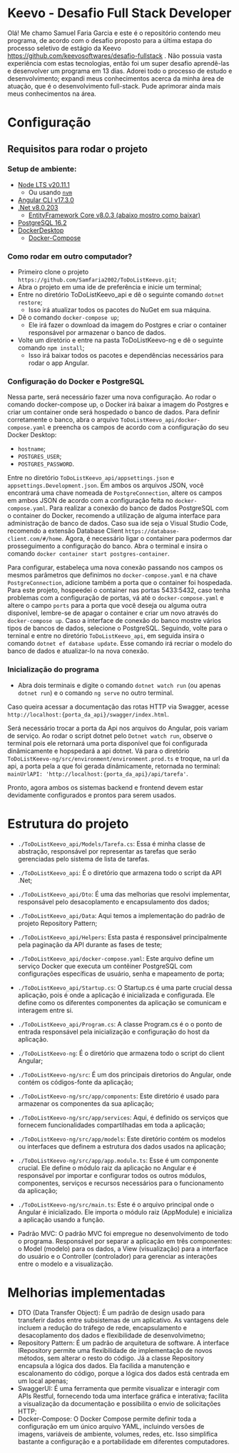 # Keevo - Desafio Full Stack Developer

Olá! Me chamo Samuel Faria Garcia e este é o repositório contendo meu programa, de acordo com o desafio proposto para a última estapa do processo seletivo de estágio da Keevo https://github.com/keevosoftwares/desafio-fullstack .
Não possuia vasta experiência com estas tecnologias, então foi um super desafio aprendê-las e desenvolver um programa em 13 dias. Adorei todo o processo de estudo e desenvolvimento; expandi meus conhecimentos acerca da minha área de atuação, que é o desenvolvimento full-stack. Pude aprimorar ainda mais meus conhecimentos na área.

# Configuração

## Requisitos para rodar o projeto

### Setup de ambiente:
- [Node LTS v20.11.1](https://nodejs.org/en/download)
  - Ou usando [`nvm`](https://github.com/nvm-sh/nvm)
- [Angular CLI v17.3.0](https://angular.io/guide/setup-local)
- [.Net v8.0.203](https://dotnet.microsoft.com/pt-br/download/dotnet/8.0)
  - [EntityFramework Core v8.0.3 (abaixo mostro como baixar)](https://learn.microsoft.com/pt-br/ef/core/)
- [PostgreSQL 16.2](https://www.postgresql.org/)
- [DockerDesktop](https://www.docker.com/products/docker-desktop/)
  - [Docker-Compose](https://github.com/docker/compose)

### Como rodar em outro computador?

- Primeiro clone o projeto `https://github.com/Samfaria2002/ToDoListKeevo.git`;
- Abra o projeto em uma ide de preferência e inicie um terminal;
- Entre no diretório ToDoListKeevo_api e dê o seguinte comando `dotnet restore`;
  - Isso irá atualizar todos os pacotes do NuGet em sua máquina.
- Dê o comando `docker-compose up`;
  - Ele irá fazer o download da imagem do Postgres e criar o container responsável por armazenar o banco de dados.
- Volte um diretório e entre na pasta ToDoListKeevo-ng e dê o seguinte comando `npm install`;
  - Isso irá baixar todos os pacotes e dependências necessários para rodar o app Angular.

### Configuração do Docker e PostgreSQL

Nessa parte, será necessário fazer uma nova configuração. Ao rodar o comando docker-compose up, o Docker irá baixar a imagem do Postgres e criar um container onde será hospedado o banco de dados. Para definir corretamente o banco, abra o arquivo `ToDoListKeevo_api/docker-compose.yaml` e preencha os campos de acordo com a configuração do seu Docker Desktop: 
- `hostname`;
- `POSTGRES_USER`;
- `POSTGRES_PASSWORD`.

Entre no diretório `ToDoListKeevo_api/appsettings.json` e `appsettings.Development.json`. Em ambos os arquivos JSON, você encontrará uma chave nomeada de `PostgreConnection`, altere os campos em ambos JSON de acordo com a configuração feita no `docker-compose.yaml`.
Para realizar a conexão do banco de dados PostgreSQL com o container do Docker, recomendo a utilização de alguma interface para administração de banco de dados. Caso sua ide seja o Visual Studio Code, recomendo a extensão Database Client `https://database-client.com/#/home`.
Agora, é necessário ligar o container para podermos dar prosseguimento a configuração do banco. Abra o terminal e insira o comando `docker container start postgres-container`.

Para configurar, estabeleça uma nova conexão passando nos campos os mesmos parâmetros que definimos no `docker-compose.yaml` e na chave `PostgreConnection`, adicione também a porta que o container foi hospedada. Para este projeto, hospeedei o container nas portas 5433:5432, caso tenha problemas com a configuração de portas, vá até o `docker-compose.yaml` e altere o campo `ports` para a porta que você deseja ou alguma outra disponível, lembre-se de apagar o container e criar um novo através do `docker-compose up`. Caso a interface de conexão do banco mostre vários tipos de bancos de dados, selecione o PostgreSQL. 
Seguindo, volte para o terninal e entre no diretório `ToDoListKeevo_api`, em seguida insira o comando `dotnet ef database update`. Esse comando irá recriar o modelo do banco de dados e atualizar-lo na nova conexão.

### Inicialização do programa

- Abra dois terminais e digite o comando `dotnet watch run` (ou apenas `dotnet run`) e o comando `ng serve` no outro terminal.

Caso queira acessar a documentação das rotas HTTP via Swagger, acesse `http://localhost:{porta_da_api}/swagger/index.html`.

Será necessário trocar a porta da Api nos arquivos do Angular, pois variam de serviço. Ao rodar o script dotnet pelo `Dotnet watch run`, observe o terminal 
pois ele retornará uma porta disponível que foi configurada dinâmicamente e hopspedará a api dotnet. Vá para o diretório `ToDoListKeevo-ng/src/environment/environment.prod.ts` e troque, na url da api, a porta pela a que foi gerada dinâmicamente, retornada no terminal: `mainUrlAPI: 'http://localhost:{porta_da_api}/api/tarefa'`.

Pronto, agora ambos os sistemas backend e frontend devem estar devidamente configurados e prontos para serem usados.


# Estrutura do projeto

- `./ToDoListKeevo_api/Models/Tarefa.cs`: Essa é minha classe de abstração, responsável por representar as tarefas que serão gerenciadas pelo sistema de lista de tarefas.
- `./ToDoListKeevo_api`: É o diretório que armazena todo o script da API .Net;
- `./ToDoListKeevo_api/Dto`: É uma das melhorias que resolvi implementar, responsável pelo desacoplamento e encapsulamento dos dados;
- `./ToDoListKeevo_api/Data`: Aqui temos a implementação do padrão de projeto Repository Pattern;
- `./ToDoListKeevo_api/Helpers`: Esta pasta é responsável principalmente pela paginação da API durante as fases de teste;
- `./ToDoListKeevo_api/docker-compose.yaml`: Este arquivo define um serviço Docker que executa um contêiner PostgreSQL com configurações específicas de usuário, senha e mapeamento de porta;
- `./ToDoListKeevo_api/Startup.cs`: O Startup.cs é uma parte crucial dessa aplicação, pois é onde a aplicação é inicializada e configurada. Ele define como os diferentes componentes da aplicação se comunicam e interagem entre si.
- `./ToDoListKeevo_api/Program.cs`: A classe Program.cs é o o ponto de entrada responsável pela inicialização e configuração do host da aplicação.

- `./ToDoListKeevo-ng`: É o diretório que armazena todo o script do client Angular;
- `./ToDoListKeevo-ng/src`: É um dos principais diretorios do Angular, onde contém os códigos-fonte da aplicação;
- `./ToDoListKeevo-ng/src/app/components`: Este diretório é usado para armazenar os componentes da sua aplicação;
- `./ToDoListKeevo-ng/src/app/services`: Aqui, é definido os serviços que fornecem funcionalidades compartilhadas em toda a aplicação;
- `./ToDoListKeevo-ng/src/app/models`: Este diretório contém os modelos ou interfaces que definem a estrutura dos dados usados na aplicação;
- `./ToDoListKeevo-ng/src/app/app.module.ts`: Esse é um componente crucial. Ele define o módulo raiz da aplicação no Angular e é responsável por importar e configurar todos os outros módulos, componentes, serviços e recursos necessários para o funcionamento da aplicação;
- `./ToDoListKeevo-ng/src/main.ts`: Este é o arquivo principal onde o Angular é inicializado. Ele importa o módulo raiz (AppModule) e inicializa a aplicação usando a função.

- Padrão MVC: O padrão MVC foi empregue no desenvolvimento de todo o programa. Responsável por separar a aplicação em três componentes: o Model (modelo) para os dados, a View (visualização) para a interface do usuário e o Controller (controlador) para gerenciar as interações entre o modelo e a visualização.


# Melhorias implementadas

- DTO (Data Transfer Object):  É um padrão de design usado para transferir dados entre subsistemas de um aplicativo. As vantagens dele incluem a redução do tráfego de rede, encapsulamento e desacoplamento dos dados e flexibilidade de desenvolvimetno;
- Repository Pattern: É um padrão de arquitetura de software. A interface IRepository permite uma flexibilidade de implementação de novos métodos, sem alterar o resto do código. Já a classe Repository encapsula a lógica dos dados. Ela facilida a manutenção e escalonamento do código, porque a lógica dos dados está centrada em um local apenas;
- SwaggerUI: É uma ferramenta que permite visualizar e interagir com APIs Restful, fornecendo toda uma interface gráfica e interativa; facilita a visualização da documentação e possibilita o envio de solicitações HTTP;
- Docker-Compose: O Docker Compose permite definir toda a configuração em um único arquivo YAML, incluindo versões de imagens, variáveis de ambiente, volumes, redes, etc. Isso simplifica bastante a configuração e a portabilidade em diferentes computadores.
